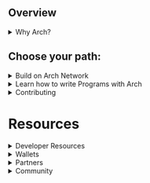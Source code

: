 ## Overview
<details><summary>Why Arch?</summary>

- Arch is an execution platform that unlocks programmability with full Turing-complete functionality without compromising the liquidity and security of the Bitcoin base layer thanks to its trust-minimized and decentralized architecture. 

- Unlike L2s and meta-protocols where users must bridge or wrap their assets and then send the assets to a smart contract, Arch allows users to send their assets directly through the program (Arch smart contracts) invocation without bridging or wrapping first.

- The Arch Network maintains real-time state, allowing for Bitcoin transaction chains to be built up within the Bitcoin mempool. Because these unconfirmed Bitcoin transactions are controlled by the Arch Network distributed keys, the network can be confident that double spends of state transitions will not occur and that all state transitions will eventually be incorporated back into the Bitcoin blockchain, providing finality.

</details>

## Choose your path:
<details><summary>Build on Arch Network</summary>

- \[Setup] [I want to get started hacking on Arch Network](https://docs.arch.network/book)

- \[About] [I want to have an overview of Arch Network](https://docs.arch.network)

- \[Bitcoin] [I want to understand more about Bitcoin](https://bitcoin.org)

- \[Whitepaper] [I want to read the Arch Whitepaper](https://docs.arch.network/whitepaper.pdf)

</details>

<details><summary>Learn how to write Programs with Arch</summary>

- \[Quickstart] [I want to write a simple Arch program](https://docs.arch.network/book/guides/how-to-write-arch-program.html)

- \[Program basics] [I want to understand what an Arch program looks like](https://docs.arch.network/book/program/program.html)

</details>

<details><summary>Contributing</summary>

- [I want to join the Arch points program (incentivized Testnet)](https://bit.ly/Arch_Builder_Form)
  
- [I want to contribute to your documentation efforts](https://github.com/Arch-Network/book/blob/main/CONTRIBUTING.md)

- [I want to see what other hackers are building on Arch Network](https://arch.network/ecosystem)

</details>

# Resources
<details><summary>Developer Resources</summary>

- [Official Documentation](https://docs.arch.network)
- [The Arch Book](https://docs.arch.network/book)
- [Arch-cli](https://github.com/arch-network/arch-cli)
- **Clients:**
  - [Arch Typescript SDK](https://github.com/saturnbtc/arch-typescript-sdk)
</details>

<details><summary>Wallets</summary>

The following wallets currently support Bitcoin Testnet4.

- [Xverse](https://www.xverse.app/)
- [Unisat](https://unisat.io/)
- [Leather](https://leather.io/)
- [OKX](https://okx.com)

</details>

<details><summary>Partners</summary>

- [Saturn](https://saturnbtc.io)
- [Bima](https://bima.money/)
- [Hermetica](https://www.hermetica.fi/)
- [Hamilton](https://www.hamiltonrwa.com/)
- [funkybit](https://funkybit.fun/)
- [Bound](https://www.bound.money/)
- [Asigna](https://www.asigna.io/)
- [Leather](https://leather.io/)
- [Pell Network](https://pell.network/)
- [Maestro](https://www.gomaestro.org/)
- [Ordbit](https://app.ordbit.io/)
- [Xverse](https://www.xverse.app/)

More coming soon!

</details>

<details><summary>Community</summary>

- [Discord](https://www.discord.gg/Arch-Network)
- [Twitter](https://twitter.com/ArchNtwrk)
- [Medium](https://medium.com/arch-network)
</pre>
</details>
